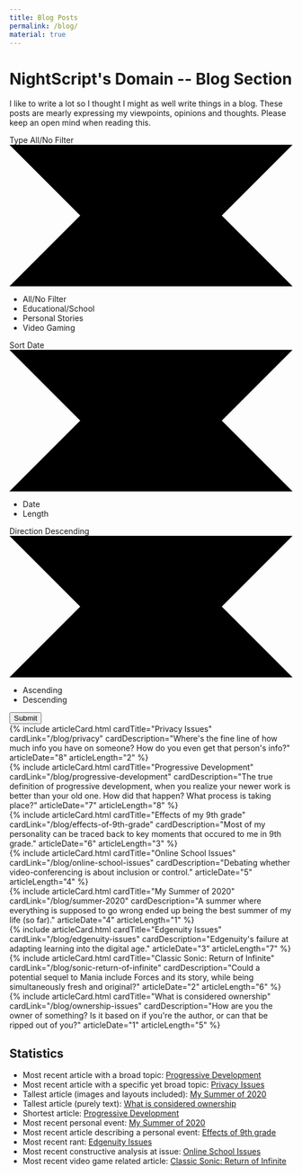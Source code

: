 ```yaml
---
title: Blog Posts
permalink: /blog/
material: true
---
```


# NightScript's Domain -- Blog Section
I like to write a lot so I thought I might as well write things in a blog. These posts are mearly expressing my viewpoints, opinions and thoughts. Please keep an open mind when reading this.

<div class="mb-3 d-flex" style="justify-content: space-between;">
	<div>
		<div class="mdc-select mdc-select--outlined rounded">
			<div class="mdc-select__anchor">
				<span class="mdc-notched-outline">
					<span class="mdc-notched-outline__leading"></span>
					<span class="mdc-notched-outline__notch"><span id="outlined-select-label" class="mdc-floating-label mdc-floating-label--float-above">Type</span></span>
					<span class="mdc-notched-outline__trailing"></span>
				</span>
				<span class="mdc-select__selected-text-container"><span id="filterSelected" class="mdc-select__selected-text">All/No Filter</span></span>
				<span class="mdc-select__dropdown-icon">
					<svg class="mdc-select__dropdown-icon-graphic" viewBox="7 10 10 5" focusable="false">
						<polygon class="mdc-select__dropdown-icon-inactive" stroke="none" fill-rule="evenodd" points="7 10 12 15 17 10"></polygon>
						<polygon class="mdc-select__dropdown-icon-active" stroke="none" fill-rule="evenodd" points="7 15 12 10 17 15"></polygon>
					</svg>
				</span>
			</div>
			<div class="mdc-select__menu mdc-menu mdc-menu-surface mdc-menu-surface--fullwidth">
				<ul class="mdc-list" role="listbox" aria-label="Type">
					<li class="mdc-list-item mdc-list-item--selected" aria-selected="true" data-value="all" role="option">
						<span class="mdc-list-item__ripple"></span>
						<span class="mdc-list-item__text">All/No Filter</span>
					</li>
					<li class="mdc-list-item" aria-selected="false" data-value="education" role="option">
						<span class="mdc-list-item__ripple"></span>
						<span class="mdc-list-item__text">Educational/School</span>
					</li>
					<li class="mdc-list-item" aria-selected="false" data-value="personal" role="option">
						<span class="mdc-list-item__ripple"></span>
						<span class="mdc-list-item__text">Personal Stories</span>
					</li>
					<li class="mdc-list-item" aria-selected="false" data-value="vgames" role="option">
						<span class="mdc-list-item__ripple"></span>
						<span class="mdc-list-item__text">Video Gaming</span>
					</li>
				</ul>
			</div>
		</div>
	</div>
	<div>
		<div class="mdc-select mdc-select--outlined rounded">
			<div class="mdc-select__anchor">
				<span class="mdc-notched-outline">
					<span class="mdc-notched-outline__leading"></span>
					<span class="mdc-notched-outline__notch"><span id="outlined-select-label" class="mdc-floating-label mdc-floating-label--float-above">Sort</span></span>
					<span class="mdc-notched-outline__trailing"></span>
				</span>
				<span class="mdc-select__selected-text-container"><span id="sortSelected" class="mdc-select__selected-text">Date</span></span>
				<span class="mdc-select__dropdown-icon">
					<svg class="mdc-select__dropdown-icon-graphic" viewBox="7 10 10 5" focusable="false">
						<polygon class="mdc-select__dropdown-icon-inactive" stroke="none" fill-rule="evenodd" points="7 10 12 15 17 10"></polygon>
						<polygon class="mdc-select__dropdown-icon-active" stroke="none" fill-rule="evenodd" points="7 15 12 10 17 15"></polygon>
					</svg>
				</span>
			</div>
			<div class="mdc-select__menu mdc-menu mdc-menu-surface mdc-menu-surface--fullwidth">
				<ul class="mdc-list" role="listbox" aria-label="Type">
					<li class="mdc-list-item mdc-list-item--selected" aria-selected="true" data-value="date" role="option">
						<span class="mdc-list-item__ripple"></span>
						<span class="mdc-list-item__text">Date</span>
					</li>
					<li class="mdc-list-item" aria-selected="false" data-value="length" role="option">
						<span class="mdc-list-item__ripple"></span>
						<span class="mdc-list-item__text">Length</span>
					</li>
				</ul>
			</div>
		</div>
		<div class="mdc-select mdc-select--outlined rounded">
			<div class="mdc-select__anchor" aria-labelledby="outlined-select-label">
				<span class="mdc-notched-outline">
					<span class="mdc-notched-outline__leading"></span>
					<span class="mdc-notched-outline__notch"><span id="outlined-select-label" class="mdc-floating-label mdc-floating-label--float-above">Direction</span></span>
					<span class="mdc-notched-outline__trailing"></span>
				</span>
				<span class="mdc-select__selected-text-container"><span id="directionSelected" class="mdc-select__selected-text">Descending</span></span>
				<span class="mdc-select__dropdown-icon">
					<svg class="mdc-select__dropdown-icon-graphic" viewBox="7 10 10 5" focusable="false">
						<polygon class="mdc-select__dropdown-icon-inactive" stroke="none" fill-rule="evenodd" points="7 10 12 15 17 10"></polygon>
						<polygon class="mdc-select__dropdown-icon-active" stroke="none" fill-rule="evenodd" points="7 15 12 10 17 15"></polygon>
					</svg>
				</span>
			</div>
			<div class="mdc-select__menu mdc-menu mdc-menu-surface mdc-menu-surface--fullwidth">
				<ul class="mdc-list" role="listbox" aria-label="Type">
					<li class="mdc-list-item" aria-selected="false" data-value="education" role="option">
						<span class="mdc-list-item__ripple"></span>
						<span class="mdc-list-item__text">Ascending</span>
					</li>
					<li class="mdc-list-item mdc-list-item--selected" aria-selected="true" data-value="all" role="option">
						<span class="mdc-list-item__ripple"></span>
						<span class="mdc-list-item__text">Descending</span>
					</li>
				</ul>
			</div>
		</div>
		<button class="btn btn-primary" onclick="refreshListing()">Submit</button>
	</div>
</div>

<div class="row row-cols-1 row-cols-md-2 row-cols-xl-3 row-cols-xxl-4 g-4 mb-3" id="articleList">
	<div class="col">{% include articleCard.html cardTitle="Privacy Issues" cardLink="/blog/privacy" cardDescription="Where's the fine line of how much info you have on someone? How do you even get that person's info?" articleDate="8" articleLength="2" %}</div>
	<div class="col">{% include articleCard.html cardTitle="Progressive Development" cardLink="/blog/progressive-development" cardDescription="The true definition of progressive development, when you realize your newer work is better than your old one. How did that happen? What process is taking place?" articleDate="7" articleLength="8" %}</div>
	<div class="col">{% include articleCard.html cardTitle="Effects of my 9th grade" cardLink="/blog/effects-of-9th-grade" cardDescription="Most of my personality can be traced back to key moments that occured to me in 9th grade." articleDate="6" articleLength="3" %}</div>
	<div class="col">{% include articleCard.html cardTitle="Online School Issues" cardLink="/blog/online-school-issues" cardDescription="Debating whether video-conferencing is about inclusion or control." articleDate="5" articleLength="4" %}</div>
	<div class="col">{% include articleCard.html cardTitle="My Summer of 2020" cardLink="/blog/summer-2020" cardDescription="A summer where everything is supposed to go wrong ended up being the best summer of my life (so far)." articleDate="4" articleLength="1" %}</div>
	<div class="col">{% include articleCard.html cardTitle="Edgenuity Issues" cardLink="/blog/edgenuity-issues" cardDescription="Edgenuity's failure at adapting learning into the digital age." articleDate="3" articleLength="7" %}</div>
	<div class="col">{% include articleCard.html cardTitle="Classic Sonic: Return of Infinite" cardLink="/blog/sonic-return-of-infinite" cardDescription="Could a potential sequel to Mania include Forces and its story, while being simultaneously fresh and original?" articleDate="2" articleLength="6" %}</div>
	<div class="col">{% include articleCard.html cardTitle="What is considered ownership" cardLink="/blog/ownership-issues" cardDescription="How are you the owner of something? Is it based on if you're the author, or can that be ripped out of you?" articleDate="1" articleLength="5" %}</div>
</div>

## Statistics

- Most recent article with a broad topic: [Progressive Development](/blog/progressive-development)
- Most recent article with a specific yet broad topic: [Privacy Issues](/blog/privacy)
- Tallest article (images and layouts included): [My Summer of 2020](/blog/summer-2020)
- Tallest article (purely text): [What is considered ownership](/blog/ownership-issues)
- Shortest article: [Progressive Development](/blog/progressive-development)
- Most recent personal event: [My Summer of 2020](/blog/summer-2020)
- Most recent article describing a personal event: [Effects of 9th grade](/blog/effects-of-9th-grade)
- Most recent rant: [Edgenuity Issues](/blog/edgenuity-issues)
- Most recent constructive analysis at issue: [Online School Issues](/blog/online-school-issues)
- Most recent video game related article: [Classic Sonic: Return of Infinite](/blog/sonic-return-of-infinite)

<script>
	const articleListContainer = document.getElementById("articleList");
	const filter = {
		'All/No Filter': {
			'Date (Ascending)': [...articleListContainer.children].sort((x, y) => parseInt(x.firstElementChild.getAttribute("articledate")) - parseInt(y.firstElementChild.getAttribute("articledate"))),
			'Date (Descending)': [...articleListContainer.children].sort((x, y) => parseInt(x.firstElementChild.getAttribute("articledate")) + parseInt(y.firstElementChild.getAttribute("articledate"))),
			'Length (Ascending)': [...articleListContainer.children].sort((x, y) => parseInt(x.firstElementChild.getAttribute("articlelength")) - parseInt(y.firstElementChild.getAttribute("articlelength"))).reverse(),
			'Length (Descending)': [...articleListContainer.children].sort((x, y) => parseInt(x.firstElementChild.getAttribute("articlelength")) - parseInt(y.firstElementChild.getAttribute("articlelength"))),
		},
		'Educational/School': {
			'Date (Ascending)': [...articleListContainer.children]
				.filter(elem => elem.firstElementChild.getAttribute("articletype") == 'school')
				.sort((x, y) => parseInt(x.firstElementChild.getAttribute("articledate")) - parseInt(y.firstElementChild.getAttribute("articledate"))),
			'Date (Descending)': [...articleListContainer.children]
				.filter(elem => elem.firstElementChild.getAttribute("articletype") == 'school')
				.sort((x, y) => parseInt(x.firstElementChild.getAttribute("articledate")) + parseInt(y.firstElementChild.getAttribute("articledate"))),
			'Length (Ascending)': [...articleListContainer.children]
				.filter(elem => elem.firstElementChild.getAttribute("articletype") == 'school')
				.sort((x, y) => parseInt(x.firstElementChild.getAttribute("articlelength")) - parseInt(y.firstElementChild.getAttribute("articlelength"))).reverse(),
			'Length (Descending)': [...articleListContainer.children]
				.filter(elem => elem.firstElementChild.getAttribute("articletype") == 'school')
				.sort((x, y) => parseInt(x.firstElementChild.getAttribute("articlelength")) - parseInt(y.firstElementChild.getAttribute("articlelength"))),
		}
	};

	const refreshListing = () => {
		Array.prototype.slice.call(articleListContainer.children, 0).forEach(e => e.remove());
		filter[document.getElementById("filterSelected").innerHTML][document.getElementById("sortSelected").innerHTML + ` (${document.getElementById("directionSelected").innerHTML})`].forEach(e => articleListContainer.appendChild(e));
	};
</script>